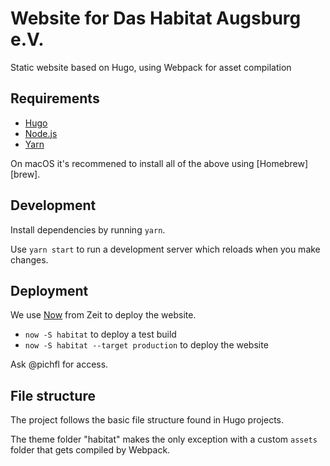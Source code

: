 # Website for Das Habitat Augsburg e.V.

Static website based on Hugo, using Webpack for asset compilation

## Requirements

-   [Hugo][hugo]
-   [Node.js][node]
-   [Yarn][yarn]

On macOS it's recommened to install all of the above using [Homebrew][brew].

## Development

Install dependencies by running `yarn`.

Use `yarn start` to run a development server which reloads when you make changes.

## Deployment

We use [Now][now] from Zeit to deploy the website.

-   `now -S habitat` to deploy a test build
-   `now -S habitat --target production` to deploy the website

Ask @pichfl for access.

## File structure

The project follows the basic file structure found in Hugo projects.

The theme folder "habitat" makes the only exception with a custom `assets` folder that gets compiled by Webpack.

[hugo]: https://gohugo.io
[node]: https://nodejs.org
[yarn]: http://yarnpkg.com
[bree]: https://brew.sh
[now]: https://zeit.co/now
